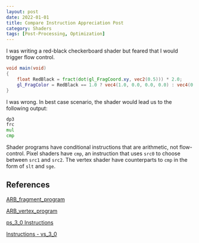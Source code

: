 ```yaml
---
layout: post
date: 2022-01-01
title: Compare Instruction Appreciation Post
category: Shaders
tags: [Post-Processing, Optimization]
---
```


I was writing a red-black checkerboard shader but feared that I would trigger flow control. 

```glsl
void main(void)
{
    float RedBlack = fract(dot(gl_FragCoord.xy, vec2(0.5))) * 2.0;
    gl_FragColor = RedBlack == 1.0 ? vec4(1.0, 0.0, 0.0, 0.0) : vec4(0.0);
}
```

I was wrong. In best case scenario, the shader would lead us to the following output:

```asm
dp3
frc
mul
cmp
```

Shader programs have conditional instructions that are arithmetic, not flow-control. Pixel shaders have `cmp`, an instruction that uses `src0` to choose between `src1` and `src2`. The vertex shader have counterparts to `cmp` in the form of `slt` and `sge`.

## References

[ARB_fragment_program](https://www.khronos.org/registry/OpenGL/extensions/ARB/ARB_fragment_program.txt)

[ARB_vertex_program](https://www.khronos.org/registry/OpenGL/extensions/ARB/ARB_vertex_program.txt)

[ps_3_0 Instructions](https://docs.microsoft.com/en-us/windows/win32/direct3dhlsl/dx9-graphics-reference-asm-ps-instructions-ps-3-0)

[Instructions - vs_3_0](https://docs.microsoft.com/en-us/windows/win32/direct3dhlsl/dx9-graphics-reference-asm-vs-instructions-vs-3-0)
